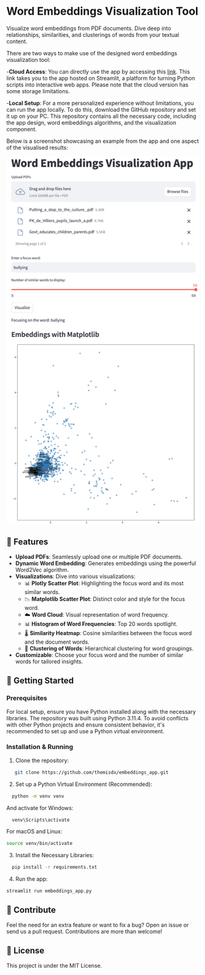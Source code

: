 # Word Embeddings Visualization Tool

Visualize word embeddings from PDF documents. Dive deep into relationships, similarities, and clusterings of words from your textual content.

There are two ways to make use of the designed word embeddings visualization tool:

-**Cloud Access**: You can directly use the app by accessing this [link](https://embeddings.streamlit.app/). This link takes you to the app hosted on Streamlit, a platform for turning Python scripts into interactive web apps. Please note that the cloud version has some storage limitations.

-**Local Setup**: For a more personalized experience without limitations, you can run the app locally. To do this, download the GitHub repository and set it up on your PC. This repository contains all the necessary code, including the app design, word embeddings algorithms, and the visualization component.

Below is a screenshot showcasing an example from the app and one aspect of the visualised results:


![Word Embedding Visualization](images/user_interface.png) 


## 🌟 Features

- **Upload PDFs**: Seamlessly upload one or multiple PDF documents.
- **Dynamic Word Embedding**: Generates embeddings using the powerful Word2Vec algorithm.
- **Visualizations**: Dive into various visualizations:
  - 📊 **Plotly Scatter Plot**: Highlighting the focus word and its most similar words.
  - 📉 **Matplotlib Scatter Plot**: Distinct color and style for the focus word.
  - ☁️ **Word Cloud**: Visual representation of word frequency.
  - 📊 **Histogram of Word Frequencies**: Top 20 words spotlight.
  - 🌡️ **Similarity Heatmap**: Cosine similarities between the focus word and the document words.
  - 🌲 **Clustering of Words**: Hierarchical clustering for word groupings.
- **Customizable**: Choose your focus word and the number of similar words for tailored insights.

## 🚀 Getting Started

### Prerequisites

For local setup, ensure you have Python installed along with the necessary libraries. The repository was built using Python 3.11.4. To avoid conflicts with other Python projects and ensure consistent behavior, it's recommended to set up and use a Python virtual environment.

### Installation & Running

1. Clone the repository:

```bash
   git clone https://github.com/themisdx/embeddings_app.git
```

2. Set up a Python Virtual Environment (Recommended):

```bash
  python -m venv venv
```

And activate for Windows:

```bash
  venv\Scripts\activate
```

For macOS and Linux:

```bash
source venv/bin/activate
```

3. Install the Necessary Libraries:
  
```bash
  pip install -r requirements.txt
```

4. Run the app:

```bash
streamlit run embeddings_app.py
```

## 🙌 Contribute
Feel the need for an extra feature or want to fix a bug? Open an issue or send us a pull request. Contributions are more than welcome!

## 📜 License
This project is under the MIT License.
